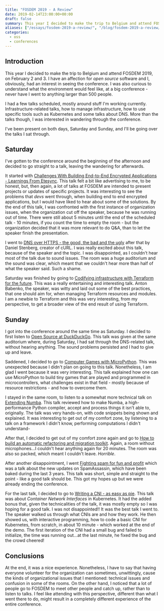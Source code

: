 ```yaml
---
title: "FOSDEM 2019 - A Review"
date: 2019-02-14T23:00:00+00:00
draft: false
summary: This year I decided to make the trip to Belgium and attend FOSDEM 2019, on February 2 and 3. I have an affection for _open source_ software and I, obviously, had an interest in seeing the conference. I was also curious to understand what the environment would feel like, at a big conference - never have I went to anything larger than 500 people.
aliases: ["/essays/fosdem-2019-a-review/", "/blog/fosdem-2019-a-review/"]
categories:
  - oss
  - conferences
---
```


## Introduction

This year I decided to make the trip to Belgium and attend FOSDEM 2019, on February 2 and 3. I have an affection for _open source_ software and I, obviously, had an interest in seeing the conference. I was also curious to understand what the environment would feel like, at a big conference - never have I went to anything larger than 500 people.

I had a few talks scheduled, mostly around stuff I'm working currently. Infrastructure-related talks, how to manage infrastructure, how to use specific tools such as Kubernetes and some talks about DNS. More than the talks though, I was interested in wandering through the conference.

I've been present on both days, Saturday and Sunday, and I'll be going over the talks I sat through.

## Saturday

I've gotten to the conference around the beginning of the afternoon and decided to go straight to a talk, leaving the wandering for afterwards.

It started with [Challenges With Building End-to-End Encrypted Applications - Learnings From Etesync](https://fosdem.org/2019/schedule/event/challenges_with_building_end_to_end_encrypted_applications_learnings_from_etesync/). This talk felt a bit like advertising to me, to be honest, but, then again, a lot of talks at FOSDEM are intended to present projects or updates of specific projects. It was interesting to see the problems that _devs_ went through, when building end to end encrypted applications, but I would have liked to hear about some of the solutions. By the end of this talk, I was confronted with the first instance of organization issues, when the organization cut off the speaker, because he was running out of time. There were still about 5 minutes until the end of the scheduled talk - 10 minutes, if you count the time to empty the room - but the organization decided that it was more relevant to do Q&A, than to let the speaker finish the presentation.

I went to [DNS over HTTPS - the good, the bad and the ugly](https://fosdem.org/2019/schedule/event/dns_over_http/) after that by Daniel Stenberg, creator of cURL. I was really excited about this talk, because of the speaker and the topic. I was disappointed, as I couldn't hear most of the talk due to sound issues. The room was a huge auditorium and the sound was clear, which meant that we couldn't hear more than half of what the speaker said. Such a shame.

Saturday was finished by going to [Codifying infrastructure with Terraform for the future](https://fosdem.org/2019/schedule/event/terraform_best_practices/). This was a really entertaining and interesting talk. Anton Babenko, the speaker, was witty and laid out some of the best practices, that one should aim for, when managing Terraform resources and modules. I am a newbie to Terraform and this was very interesting, from my perspective, to get a broader view of the end result of using Terraform.

## Sunday

I got into the conference around the same time as Saturday. I decided to first listen to [Open Source at DuckDuckGo](https://fosdem.org/2019/schedule/event/duckduckgo_open_source/). This talk was given at the same auditorium where, during Saturday, I had sat through the DNS-related talk, without hearing anything. The sound problems persisted and I had to give up and leave.

Saddened, I decided to go to [Computer Games with MicroPython](https://fosdem.org/2019/schedule/event/python_games_with_micropython/). This was unexpected because I didn't plan on going to this talk. Nonetheless, I am glad I went because it was very interesting. This talk explained how one can use MicroPython to build tiny games that are played and programmed in microcontrollers, what challenges exist in that field - mostly because of resource restrictions - and how to overcome them.

I stayed in the same room, to listen to a somewhat more technical talk on [Extending Numba](https://fosdem.org/2019/schedule/event/python_extending_numba/). This talk reviewed how to make Numba, a high-performance Python compiler, accept and process things it isn't able to, originally. The talk was very hands-on, with code snippets being shown and explained. It was interesting to get out of my comfort zone, by listening to a talk on a framework I didn't know, performing computations I didn't understand-

After that, I decided to get out of my comfort zone again and go to [How to build an automatic refactoring and migration toolkit](https://fosdem.org/2019/schedule/event/ml_on_code_automatic_refactoring/). Again, a room without microphones...I couldn't hear anything again for 20 minutes. The room was also so packed, which meant I couldn't leave. _Horrible_.

After another disappointment, I went [Fighting spam for fun and profit](https://fosdem.org/2019/schedule/event/spamassassin/) which was a talk about the new updates on SpamAssassin, which have been baked during the last 3 years. This talk was short, simple and straight to the point - like a good talk should be. This got my hopes up but we were already ending the conference.

For the last talk, I decided to go to [Writing a CNI - as easy as pie](https://fosdem.org/2019/schedule/event/containers_k8s_cni/). This talk was about _Container Network Interfaces_ in Kubernetes. It had the added bonus that, given the technicalities of the talk, it was mostly empty so I was hoping for a good talk. I was not disappointed!! It was the best talk I went to. The speaker walked us through what CNIs are and how they work. He then showed us, with interactive programming, how to code a basic CNI for Kubernetes, from scratch, in about 10 minute - which worked at the end of the demo. The first iteration of the CNI had a small bug and failed to initialize, the time was running out...at the last minute, he fixed the bug and the crowd cheered!

## Conclusions

At the end, it was a nice experience. Nonetheless, I have to say that having everyone volunteer for the organization can sometimes, unwittingly, cause the kinds of organizational issues that I mentioned: technical issues and confusion in some of the rooms. On the other hand, I noticed that a lot of people go to FOSDEM to meet other people and catch up, rather than to listen to talks. I feel like attending with this perspective, different than what I went there to do, might result in a completely different experience of the entire conference.
